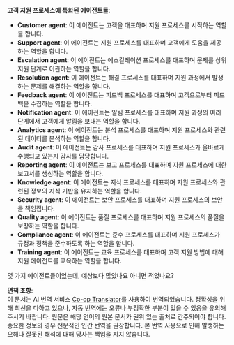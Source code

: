 <!--
CO_OP_TRANSLATOR_METADATA:
{
  "original_hash": "5be7b05ac3220c4fb91e9bd5a37a3794",
  "translation_date": "2025-07-12T11:37:19+00:00",
  "source_file": "08-multi-agent/solution/solution.md",
  "language_code": "ko"
}
-->
**고객 지원 프로세스에 특화된 에이전트들**:

- **Customer agent**: 이 에이전트는 고객을 대표하며 지원 프로세스를 시작하는 역할을 합니다.
- **Support agent**: 이 에이전트는 지원 프로세스를 대표하며 고객에게 도움을 제공하는 역할을 합니다.
- **Escalation agent**: 이 에이전트는 에스컬레이션 프로세스를 대표하며 문제를 상위 지원 단계로 이관하는 역할을 합니다.
- **Resolution agent**: 이 에이전트는 해결 프로세스를 대표하며 지원 과정에서 발생하는 문제를 해결하는 역할을 합니다.
- **Feedback agent**: 이 에이전트는 피드백 프로세스를 대표하며 고객으로부터 피드백을 수집하는 역할을 합니다.
- **Notification agent**: 이 에이전트는 알림 프로세스를 대표하며 지원 과정의 여러 단계에서 고객에게 알림을 보내는 역할을 합니다.
- **Analytics agent**: 이 에이전트는 분석 프로세스를 대표하며 지원 프로세스와 관련된 데이터를 분석하는 역할을 합니다.
- **Audit agent**: 이 에이전트는 감사 프로세스를 대표하며 지원 프로세스가 올바르게 수행되고 있는지 감사를 담당합니다.
- **Reporting agent**: 이 에이전트는 보고 프로세스를 대표하며 지원 프로세스에 대한 보고서를 생성하는 역할을 합니다.
- **Knowledge agent**: 이 에이전트는 지식 프로세스를 대표하며 지원 프로세스와 관련된 정보의 지식 기반을 유지하는 역할을 합니다.
- **Security agent**: 이 에이전트는 보안 프로세스를 대표하며 지원 프로세스의 보안을 책임집니다.
- **Quality agent**: 이 에이전트는 품질 프로세스를 대표하며 지원 프로세스의 품질을 보장하는 역할을 합니다.
- **Compliance agent**: 이 에이전트는 준수 프로세스를 대표하며 지원 프로세스가 규정과 정책을 준수하도록 하는 역할을 합니다.
- **Training agent**: 이 에이전트는 교육 프로세스를 대표하며 고객 지원 방법에 대해 지원 에이전트를 교육하는 역할을 합니다.

몇 가지 에이전트들이었는데, 예상보다 많았나요 아니면 적었나요?

**면책 조항**:  
이 문서는 AI 번역 서비스 [Co-op Translator](https://github.com/Azure/co-op-translator)를 사용하여 번역되었습니다. 정확성을 위해 최선을 다하고 있으나, 자동 번역에는 오류나 부정확한 부분이 있을 수 있음을 유의해 주시기 바랍니다. 원문은 해당 언어의 원본 문서가 권위 있는 출처로 간주되어야 합니다. 중요한 정보의 경우 전문적인 인간 번역을 권장합니다. 본 번역 사용으로 인해 발생하는 오해나 잘못된 해석에 대해 당사는 책임을 지지 않습니다.